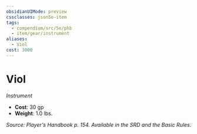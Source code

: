 ```yaml
---
obsidianUIMode: preview
cssclasses: json5e-item
tags:
  - compendium/src/5e/phb
  - item/gear/instrument
aliases:
  - Viol
cost: 3000
---
```

# Viol
*Instrument*  

- **Cost**: 30 gp
- **Weight**: 1.0 lbs.

*Source: Player's Handbook p. 154. Available in the SRD and the Basic Rules.*
